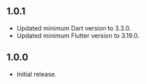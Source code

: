 ## 1.0.1

* Updated minimum Dart version to 3.3.0.
* Updated minimum Flutter version to 3.19.0.

## 1.0.0

* Initial release.